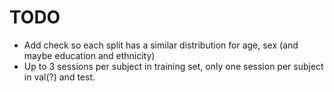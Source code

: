 # TODO

- Add check so each split has a similar distribution for age, sex (and maybe
education and ethnicity)
- Up to 3 sessions per subject in training set, only one session per subject in
val(?) and test.
